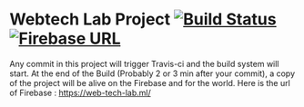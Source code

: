 # Webtech Lab Project  <a href="https://travis-ci.org/slu-geeks/webtech_lab_project"><img src="https://travis-ci.org/slu-geeks/webtech_lab_project.svg?branch=master" alt="Build Status" target="_blank"/></a> <a href="https://web-tech-lab.ml/"><img src="http://i.imgur.com/an6wiYe.png" alt="Firebase URL" target="_blank"/></a>

Any commit in this project will trigger Travis-ci and the build system will start.
At the end of the Build (Probably 2 or 3 min after your commit), a copy of the project will be alive on the Firebase and for the world. Here is the url of Firebase :
https://web-tech-lab.ml/


